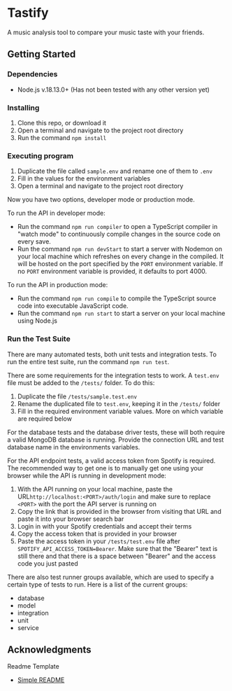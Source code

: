 
# Tastify

A music analysis tool to compare your music taste with your friends.


## Getting Started

### Dependencies

- Node.js v.18.13.0+ (Has not been tested with any other version yet)

### Installing

1. Clone this repo, or download it
2. Open a terminal and navigate to the project root directory
3. Run the command `npm install`

### Executing program

1. Duplicate the file called `sample.env` and rename one of them to `.env` 
2. Fill in the values for the environment variables
3. Open a terminal and navigate to the project root directory


Now you have two options, developer mode or production mode.

To run the API in developer mode:
- Run the command `npm run compiler` to open a TypeScript compiler in "watch mode" to continuously compile changes in the source code on every save.
- Run the command `npm run devStart` to start a server with Nodemon on your local machine which refreshes on every change in the compiled. It will be hosted on the port specified by the `PORT` environment variable. If no `PORT` environment variable is provided, it defaults to port 4000.

To run the API in production mode:
- Run the command `npm run compile` to compile the TypeScript source code into executable JavaScript code.
- Run the command `npm run start` to start a server on your local machine using Node.js

### Run the Test Suite
There are many automated tests, both unit tests and integration tests. To run the entire test suite, run the command `npm run test`. 

There are some requirements for the integration tests to work. A `test.env` file must be added to the `/tests/` folder. To do this:
1. Duplicate the file `/tests/sample.test.env`
2. Rename the duplicated file to `test.env`, keeping it in the `/tests/` folder
3. Fill in the required environment variable values. More on which variable are required below

For the database tests and the database driver tests, these will both require a valid MongoDB database is running. Provide the connection URL and test database name in the environments variables.

For the API endpoint tests, a valid access token from Spotify is required. The recommended way to get one is to manually get one using your browser while the API is running in development mode:
1. With the API running on your local machine, paste the URL`http://localhost:<PORT>/auth/login` and make sure to replace `<PORT>` with the port the API server is running on
2. Copy the link that is provided in the browser from visiting that URL and paste it into your browser search bar
3. Login in with your Spotify credentials and accept their terms
4. Copy the access token that is provided in your browser
5. Paste the access token in your `/tests/test.env` file after `SPOTIFY_API_ACCESS_TOKEN=Bearer`. Make sure that the "Bearer" text is still there and that there is a space between "Bearer" and the access code you just pasted

There are also test runner groups available, which are used to specify a certain type of tests to run. Here is a list of the current groups:
- database
- model
- integration
- unit
- service


## Acknowledgments

Readme Template
* [Simple README](https://gist.github.com/DomPizzie/7a5ff55ffa9081f2de27c315f5018afc)